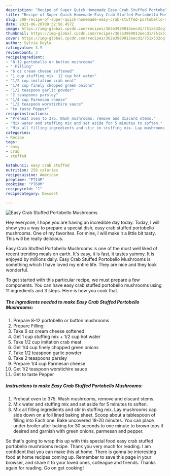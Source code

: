 ```yaml
---
description: "Recipe of Super Quick Homemade Easy Crab Stuffed Portobello Mushrooms"
title: "Recipe of Super Quick Homemade Easy Crab Stuffed Portobello Mushrooms"
slug: 300-recipe-of-super-quick-homemade-easy-crab-stuffed-portobello-mushrooms
date: 2021-06-20T09:32:56.457Z
image: https://img-global.cpcdn.com/recipes/362e3989013eecd1/751x532cq70/easy-crab-stuffed-portobello-mushrooms-recipe-main-photo.jpg
thumbnail: https://img-global.cpcdn.com/recipes/362e3989013eecd1/751x532cq70/easy-crab-stuffed-portobello-mushrooms-recipe-main-photo.jpg
cover: https://img-global.cpcdn.com/recipes/362e3989013eecd1/751x532cq70/easy-crab-stuffed-portobello-mushrooms-recipe-main-photo.jpg
author: Sylvia Doyle
ratingvalue: 3.9
reviewcount: 3
recipeingredient:
- "8-12 portobello or button mushrooms"
- " Filling"
- "6 oz cream cheese softened"
- "1 cup stuffing mix  12 cup hot water"
- "1/2 cup imitation crab meat"
- "1/4 cup finely chopped green onions"
- "1/2 teaspoon garlic powder"
- "2 teaspoons parsley"
- "1/4 cup Parmesan cheese"
- "1/2 teaspoon worstichire sauce"
- "to taste Pepper"
recipeinstructions:
- "Preheat oven to 375. Wash mushrooms, remove and discard stems."
- "Mix water and stuffing mix and set aside for 5 minutes to soften."
- "Mix all filling ingredients and stir in stuffing mix. Lay mushrooms cap side down on a foil lined baking sheet. Scoop about a tablespoon of filling into Each one. Bake uncovered 18-20 minutes. You can place under broiler after baking for 30 seconds to one minute to brown tops if desired and garnish with green onions, parmesan and pepper."
categories:
- Recipe
tags:
- easy
- crab
- stuffed

katakunci: easy crab stuffed 
nutrition: 259 calories
recipecuisine: American
preptime: "PT14M"
cooktime: "PT60M"
recipeyield: "1"
recipecategory: Dessert

---
```



![Easy Crab Stuffed Portobello Mushrooms](https://img-global.cpcdn.com/recipes/362e3989013eecd1/751x532cq70/easy-crab-stuffed-portobello-mushrooms-recipe-main-photo.jpg)

Hey everyone, I hope you are having an incredible day today. Today, I will show you a way to prepare a special dish, easy crab stuffed portobello mushrooms. One of my favorites. For mine, I will make it a little bit tasty. This will be really delicious.

Easy Crab Stuffed Portobello Mushrooms is one of the most well liked of recent trending meals on earth. It's easy, it is fast, it tastes yummy. It is enjoyed by millions daily. Easy Crab Stuffed Portobello Mushrooms is something which I have loved my entire life. They are nice and they look wonderful.




To get started with this particular recipe, we must prepare a few components. You can have easy crab stuffed portobello mushrooms using 11 ingredients and 3 steps. Here is how you cook that.

<!--inarticleads1-->

##### The ingredients needed to make Easy Crab Stuffed Portobello Mushrooms:

1. Prepare 8-12 portobello or button mushrooms
1. Prepare  Filling:
1. Take 6 oz cream cheese softened
1. Get 1 cup stuffing mix + 1/2 cup hot water
1. Take 1/2 cup imitation crab meat
1. Get 1/4 cup finely chopped green onions
1. Take 1/2 teaspoon garlic powder
1. Take 2 teaspoons parsley
1. Prepare 1/4 cup Parmesan cheese
1. Get 1/2 teaspoon worstichire sauce
1. Get to taste Pepper




<!--inarticleads2-->

##### Instructions to make Easy Crab Stuffed Portobello Mushrooms:

1. Preheat oven to 375. Wash mushrooms, remove and discard stems.
1. Mix water and stuffing mix and set aside for 5 minutes to soften.
1. Mix all filling ingredients and stir in stuffing mix. Lay mushrooms cap side down on a foil lined baking sheet. Scoop about a tablespoon of filling into Each one. Bake uncovered 18-20 minutes. You can place under broiler after baking for 30 seconds to one minute to brown tops if desired and garnish with green onions, parmesan and pepper.




So that's going to wrap this up with this special food easy crab stuffed portobello mushrooms recipe. Thank you very much for reading. I am confident that you can make this at home. There is gonna be interesting food at home recipes coming up. Remember to save this page in your browser, and share it to your loved ones, colleague and friends. Thanks again for reading. Go on get cooking!
